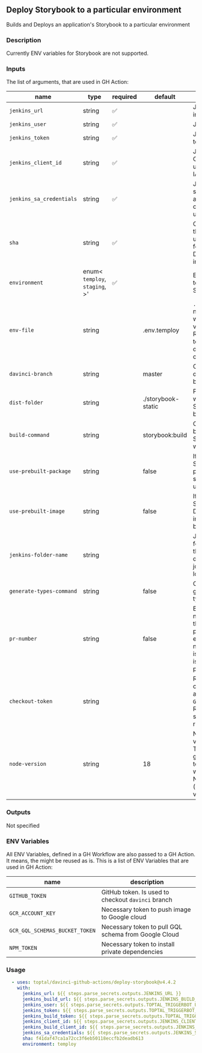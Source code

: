 ## Deploy Storybook to a particular environment

Builds and Deploys an application's Storybook to a particular environment

### Description

Currently ENV variables for Storybook are not supported.

### Inputs

The list of arguments, that are used in GH Action:

| name                     | type                                       | required | default            | description                                                                                 |
| ------------------------ | ------------------------------------------ | -------- | ------------------ | ------------------------------------------------------------------------------------------- |
| `jenkins_url`            | string                                     | ✅        |                    | Jenkins main instance URL                                                                   |
| `jenkins_user`           | string                                     | ✅        |                    | Jenkins user                                                                                |
| `jenkins_token`          | string                                     | ✅        |                    | Jenkins main token                                                                          |
| `jenkins_client_id`      | string                                     | ✅        |                    | Jenkins main Client ID used with IAP                                                        |
| `jenkins_sa_credentials` | string                                     | ✅        |                    | Jenkins service account credentials to use with IAP                                         |
| `sha`                    | string                                     | ✅        |                    | Commit hash that will be used as a tag for the Docker image                                 |
| `environment`            | enum<<br/>`temploy`,<br/>`staging`,<br/>>' | ✅        |                    | Environment to deploy Storybook to                                                          |
| `env-file`               | string                                     |          | .env.temploy       | `.env` file name from which to read variables. Required for temploy deployment only         |
| `davinci-branch`         | string                                     |          | master             | Custom davinci branch                                                                       |
| `dist-folder`            | string                                     |          | ./storybook-static | Path to folder where Storybook is built                                                     |
| `build-command`          | string                                     |          | storybook:build    | Command to build Storybook with                                                             |
| `use-prebuilt-package`   | string                                     |          | false              | If a prebuilt Storybook package should be used                                              |
| `use-prebuilt-image`     | string                                     |          | false              | If a prebuilt Storybook Docker image should be used                                         |
| `jenkins-folder-name`    | string                                     |          |                    | Jenkins folder where the deployment jobs are located                                        |
| `generate-types-command` | string                                     |          | false              | Command to generate gql types                                                               |
| `pr-number`              | string                                     |          | false              | Event number of the original pr, in case event number or issue number is not present        |
| `checkout-token`         | string                                     |          |                    | Repository checkout access token `GITHUB_TOKEN`. Required for self hosted runners           |
| `node-version`           | string                                     |          | 18                 | Node.js version used. The action is guaranteed to work only with Node.js@18 (default value) |

### Outputs

Not specified

### ENV Variables

All ENV Variables, defined in a GH Workflow are also passed to a GH Action. It means, the might be reused as is.
This is a list of ENV Variables that are used in GH Action:

| name                           | description                                          |
| ------------------------------ | ---------------------------------------------------- |
| `GITHUB_TOKEN`                 | GitHub token. Is used to checkout `davinci` branch   |
| `GCR_ACCOUNT_KEY`              | Necessary token to push image to Google cloud        |
| `GCR_GQL_SCHEMAS_BUCKET_TOKEN` | Necessary token to pull GQL schema from Google Cloud |
| `NPM_TOKEN`                    | Necessary token to install private dependencies      |

### Usage

```yaml
  - uses: toptal/davinci-github-actions/deploy-storybook@v4.4.2
    with:
      jenkins_url: ${{ steps.parse_secrets.outputs.JENKINS_URL }}
      jenkins_build_url: ${{ steps.parse_secrets.outputs.JENKINS_BUILD_URL }}
      jenkins_user: ${{ steps.parse_secrets.outputs.TOPTAL_TRIGGERBOT_USERNAME }}
      jenkins_token: ${{ steps.parse_secrets.outputs.TOPTAL_TRIGGERBOT_TOKEN }}
      jenkins_build_token: ${{ steps.parse_secrets.outputs.TOPTAL_TRIGGERBOT_BUILD_TOKEN }}
      jenkins_client_id: ${{ steps.parse_secrets.outputs.JENKINS_CLIENT_ID }}
      jenkins_build_client_id: ${{ steps.parse_secrets.outputs.JENKINS_BUILD_CLIENT_ID }}
      jenkins_sa_credentials: ${{ steps.parse_secrets.outputs.JENKINS_SA_CREDENTIALS }}
      sha: f41daf47ca1a72cc3f6eb50118eccfb2deadb613
      environment: temploy
```
